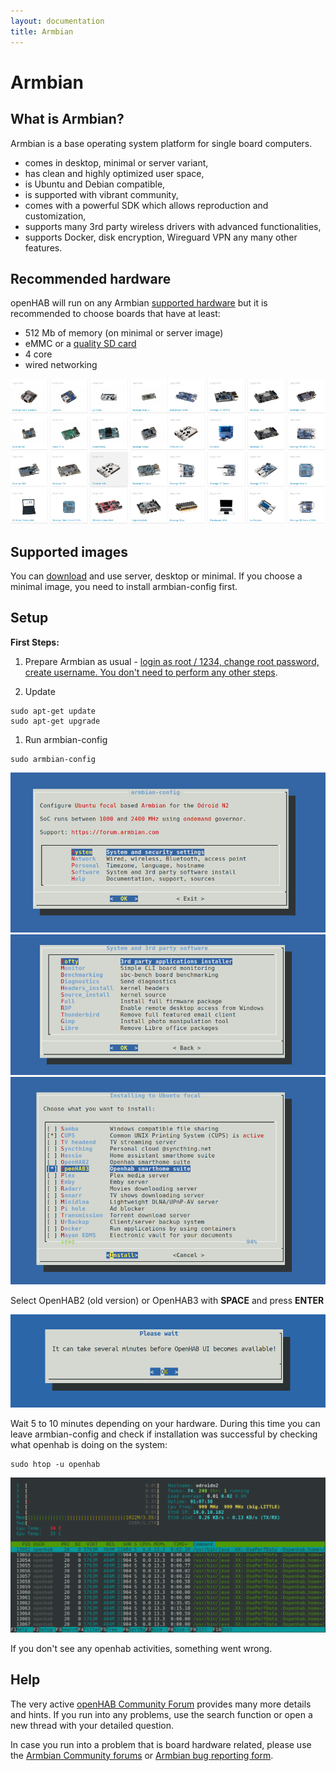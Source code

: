 ```yaml
---
layout: documentation
title: Armbian
---
```


# Armbian

## What is Armbian?

Armbian is a base operating system platform for single board computers.

- comes in desktop, minimal or server variant,
- has clean and highly optimized user space,
- is Ubuntu and Debian compatible,
- is supported with vibrant community,
- comes with a powerful SDK which allows reproduction and customization,
- supports many 3rd party wireless drivers with advanced functionalities,
- supports Docker, disk encryption, Wireguard VPN any many other features.

## Recommended hardware

openHAB will run on any Armbian [supported hardware](https://www.armbian.com/download/?device_support=Supported) but it is recommended to choose boards that have at least:

- 512 Mb of memory (on minimal or server image)
- eMMC or a [quality SD card](https://docs.armbian.com/User-Guide_Getting-Started/#how-to-prepare-a-sd-card)
- 4 core
- wired networking

![Armbian](images/boards1.png)

## Supported images

You can [download](https://www.armbian.com/download/?device_support=Supported) and use server, desktop or minimal. If you choose a minimal image, you need to install armbian-config first.

## Setup

**First Steps:**

1. Prepare Armbian as usual - [login as root / 1234, change root password, create username. You don't need to perform any other steps](https://docs.armbian.com/User-Guide_Getting-Started/).

1. Update

```shell
sudo apt-get update
sudo apt-get upgrade
```

1. Run armbian-config

```shell
sudo armbian-config
```

![Armbian config](images/armbian-step1.png)
![System and 3rd party software](images/armbian-step2.png)
![Softy](images/armbian-step3.png)

Select OpenHAB2 (old version) or OpenHAB3 with **SPACE** and press **ENTER**

![Openhab](images/armbian-step4.png)

Wait 5 to 10 minutes depending on your hardware. During this time you can leave armbian-config and check if installation was successful by checking what openhab is doing on the system:

```shell
sudo htop -u openhab
```

![Observe activities with htop](images/armbian-step5.png)

If you don't see any openhab activities, something went wrong.

## Help

The very active [openHAB Community Forum](https://community.openhab.org) provides many more details and hints.
If you run into any problems, use the search function or open a new thread with your detailed question.

In case you run into a problem that is board hardware related, please use the [Armbian Community forums](https://forum.armbian.com/) or [Armbian bug reporting form](https://www.armbian.com/bugs/).
